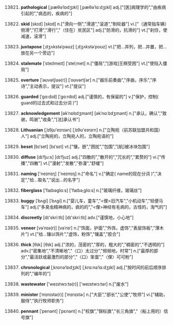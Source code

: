 13821. **pathological**
[ˌpæθəˈlɒdʒɪkl]  [ˌpæθəˈlɑ:dʒɪkl]
adj.["[医]病理学的","由疾病引起的","病态的，疾病的"]  

13822. **skid**
[skɪd]  [skɪd]
n.["滑向一侧","滑道","滚道","制轮器"]  vi.["（通常指车辆）侧滑","打滑","滑行","（住在）贫民区"]  adj.["防滑的，抗滑的"]  vt.["刹住，使减速，滚滑"]  

13823. **juxtapose**
[ˌdʒʌkstəˈpəʊz]  [ˌdʒʌkstəˈpoʊz]
vt.["把…并列，把…并置，把…放在另一个旁边"]  

13824. **stalemate**
[ˈsteɪlmeɪt]  [ˈstelˌmet]
n.["僵局","[游戏]王棋受困"]  vt.["使陷入僵局"]  

13825. **overture**
[ˈəʊvətʃʊə(r)]  [ˈoʊvərtʃər]
n.["器乐前奏曲","序曲，序乐","序诗","主动表示，提议"]  vt.["提议"]  

13826. **guarded**
[ˈgɑ:dɪd]  [ˈgɑ:rdɪd]
adj.["谨慎的，有保留的"]  v.["保护，控制( guard的过去式和过去分词 )"]  

13827. **acknowledgement**
[əkˈnɒlɪdʒmənt]  [əkˈnɑːlɪdʒmənt]
n.["承认，确认","致谢，鸣谢","收条","[法]承认书"]  

13828. **Lithuanian**
[ˌlɪθjʊ'eɪnɪən]  [ˌlɪθʊ'eɪnɪrn]
n.["立陶宛（前苏联加盟共和国）人"]  adj.["立陶宛的，立陶宛人的，立陶宛语的"]  

13829. **beset**
[bɪˈset]  [bɪˈsɛt]
vt.["镶，嵌","困扰","包围","[航]被冰块包围"]  

13830. **diffuse**
[dɪˈfju:s]  [dɪˈfjuz]
adj.["四散的","散开的","冗长的","累赘的"]  vi.["传播","四散"]  vt.["漫射","发散","弥漫","舒缓"]  

13831. **naming**
['neɪmɪŋ]  ['neɪmɪŋ]
n.["命名"]  v.["确定( name的现在分词 )","决定","给…取名","说出…的名字"]  

13832. **fiberglass**
['faɪbəglɑ:s]  ['faɪbəˌglɑ:s]
n.["玻璃纤维，玻璃丝"]  

13833. **buggy**
[ˈbʌgi]  [ˈbʌɡi]
n.["婴儿车，童车","<俚>旧汽车","小机动车","轻便马车"]  adj.["多臭虫精神病的，疯的的","<俚>神经有毛病的，古怪的，淘气的"]  

13834. **discreetly**
[dɪ'skri:tlɪ]  [dɪ'skri:tlɪ]
adv.["谨慎地，小心地"]  

13835. **veneer**
[vəˈnɪə(r)]  [vəˈnɪr]
n.["饰面，护面","外饰，虚饰","表层饰板","薄木片"]  vt.["给…镶以饰片","虚饰，粉饰","镶盖","胶合"]  

13836. **thick**
[θɪk]  [θɪk]
adj.["浓的，茂密的","厚的，粗大的","稠密的","不透明的"]  adv.["密集地","不清晰地","〈口〉太过分","频频地，时常"]  n.["最厚的部分","最活跃或最激烈的部分","〈口〉笨蛋","〈俚〉可可粉"]  

13837. **chronological**
[ˌkrɒnəˈlɒdʒɪkl]  [ˌkrɑ:nəˈlɑ:dʒɪkl]
adj.["按时间的前后顺序排列的","编年的"]  

13838. **wastewater**
['weɪstwɔ:tə(r)]  ['weɪstwɔ:tər]
n.["废水"]  

13839. **minister**
[ˈmɪnɪstə(r)]  [ˈmɪnɪstɚ]
n.["大臣","部长","公使","牧师"]  vi.["辅助，服侍","执行牧师职务"]  

13840. **pennant**
[ˈpenənt]  [ˈpɛnənt]
n.["校旗","锦标旗","长三角旗","（船上用的）信号旗"]  


